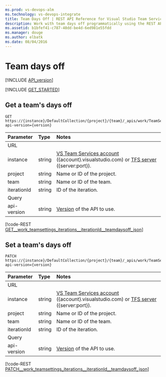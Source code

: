 ```yaml
---
ms.prod: vs-devops-alm
ms.technology: vs-devops-integrate
title: Team Days Off | REST API Reference for Visual Studio Team Services and Team Foundation Server
description: Work with team days off programmatically using the REST APIs for Visual Studio Team Services and Team Foundation Server.
ms.assetid: b1bfef41-c787-40dd-be4d-6ed981e55fdd
ms.manager: douge
ms.author: elbatk
ms.date: 08/04/2016
---
```


# Team days off
[!INCLUDE [API_version](../_data/version2-preview1.md)]

[!INCLUDE [GET_STARTED](../_data/get-started.md)]

## Get a team's days off
<a id="GetTeamDaysOff"></a>

```no-highlight
GET https://{instance}/DefaultCollection/{project}/{team}/_apis/work/TeamSettings/Iterations/{iterationId}/TeamDaysOff?api-version={version}
```

| Parameter  | Type     | Notes
|:-----------|:---------|:-----------------------------------------------------
| URL
| instance   | string   | [VS Team Services account](/integrate/get-started/rest/basics.md#vs-team-services) ({account}.visualstudio.com) or [TFS server](/integrate/get-started/rest/basics.md#tfs) ({server:port}).
| project    | string   | Name or ID of the project.
| team       | string   | Name or ID of the team. 
| iterationId  | string   | ID of the iteration.
| Query
| api-version| string   | [Version](../../get-started/rest/basics.md#versions) of the API to use.

[!code-REST [GET__work_teamsettings_iterations__iterationId__teamdaysoff_json](./_data/teamDaysOff/GET__work_teamsettings_iterations__iterationId__teamdaysoff.json)]

## Set a team's days off
<a id="SetTeamDaysOff"></a>

```no-highlight
PATCH https://{instance}/DefaultCollection/{project}/{team}/_apis/work/TeamSettings/Iterations/{iterationId}/TeamDaysOff?api-version={version}
```

| Parameter  | Type     | Notes
|:-----------|:---------|:-----------------------------------------------------
| URL
| instance   | string   | [VS Team Services account](/integrate/get-started/rest/basics.md#vs-team-services) ({account}.visualstudio.com) or [TFS server](/integrate/get-started/rest/basics.md#tfs) ({server:port}).
| project    | string   | Name or ID of the project.
| team       | string   | Name or ID of the team. 
| iterationId  | string   | ID of the iteration.
| Query
| api-version| string   | [Version](../../get-started/rest/basics.md#versions) of the API to use.


[!code-REST [PATCH__work_teamsettings_iterations__iterationId__teamdaysoff_json](./_data/teamDaysOff/PATCH__work_teamsettings_iterations__iterationId__teamdaysoff.json)]